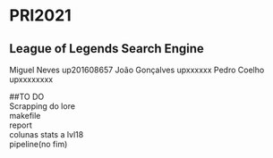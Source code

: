 # PRI2021

## League of Legends Search Engine


Miguel Neves up201608657
João Gonçalves upxxxxxx
Pedro Coelho upxxxxxxxx


##TO DO <br>
Scrapping do lore <br>
makefile <br>
report<br>
colunas stats a lvl18 <br>
pipeline(no fim) <br>

